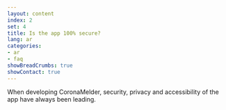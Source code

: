 ```yaml
---
layout: content
index: 2
set: 4
title: Is the app 100% secure?
lang: ar
categories:
- ar
- faq
showBreadCrumbs: true
showContact: true
---
```

When developing CoronaMelder, security, privacy and accessibility of the app have always been leading. 

